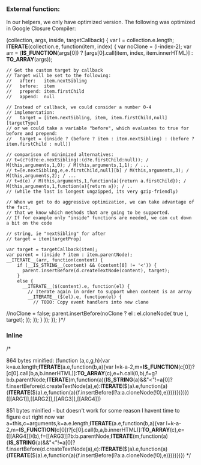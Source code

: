 ### External function:

In our helpers, we only have optimized version.
The following was optimized in Google Closure Compiler:

(collection, args, inside, targetCallback) {
  var l = collection.e.length;
  __ITERATE__(collection.e, function(item, index) {
    var noClone = (l-index-2);
    var arr = (__IS_FUNCTION__(args[0]) ? [args[0].call(item, index, item.innerHTML)] : __TO_ARRAY__(args));

    // Get the custom target by callback
    // Target will be set to the following:
    //   after:   item.nextSibling
    //   before:  item
    //   prepend: item.firstChild
    //   append:  null

    // Instead of callback, we could consider a number 0-4
    // implementation:
    //   target = [item.nextSibling, item, item.firstChild,null][targetType]
    // or we could take a variable "before", which evaluates to true for before and prepend:
    //   target = (inside ? (before ? item : item.nextSibling) : (before ? item.firstChild : null))

    // comparison of minimized alternatives:
    // t=(c?(d?e:e.nextSibling):(d?e.firstChild:null)); / M(this,arguments,1,0); / M(this,arguments,1,1); / ...
    // t=[e.nextSibling,e,e.firstChild,null][b] / M(this,arguments,3); / M(this,arguments,2); / ...
    // t=d(e) / M(this,arguments,1,function(a){return a.firstChild}); / M(this,arguments,1,function(a){return a}); / ..
    // (while the last is longest ungzipped, its very gzip-friendly)

    // When we get to do aggressive optimization, we can take advantage of the fact, 
    // that we know which methods that are going to be supported.
    // If for example only "inside" functions are needed, we can cut down a bit on the code

    // string, ie "nextSibling" for after
    // target = item[targetProp]

    var target = targetCallback(item);
    var parent = (inside ? item : item.parentNode);
    __ITERATE__(arr, function(content) {
        if (__IS_STRING__(content) && (content[0] != '<')) {
          parent.insertBefore(d.createTextNode(content), target);
        }
        else {
          __ITERATE__($(content).e, function(el) {
            // Iterate again in order to support when content is an array
            __ITERATE__($(el).e, function(el) {
              // TODO: Copy event handlers into new clone
//noClone = false;
              parent.insertBefore(noClone ? el : el.cloneNode( true ), target);
            });
          });
        }
    });
  });
}*/

### Inline

/*

864 bytes minified:
(function (a,c,g,h){var k=a.e.length;__ITERATE__(a.e,function(b,a){var l=k-a-2,m=__IS_FUNCTION__(c[0])?[c[0].call(b,a,b.innerHTML)]:__TO_ARRAY__(c),e=h.call(0,b),f=g?b:b.parentNode;__ITERATE__(m,function(a){__IS_STRING__(a)&&"<"!=a[0]?f.insertBefore(d.createTextNode(a),e):__ITERATE__($(a).e,function(a){__ITERATE__($(a).e,function(a){f.insertBefore(l?a:a.cloneNode(!0),e)})})})})})([[ARG1]],[[ARG2]],[[ARG3]],[[ARG4]])

851 bytes minified - but doesn't work for some reason I havent time to figure out right now
var a=this,c=arguments,k=a.e.length;__ITERATE__(a.e,function(b,a){var l=k-a-2,m=__IS_FUNCTION__(c[0])?[c[0].call(b,a,b.innerHTML)]:__TO_ARRAY__(c),e=([[ARG4]])(b),f=[[ARG3]]?b:b.parentNode;__ITERATE__(m,function(a){__IS_STRING__(a)&&"<"!=a[0]?f.insertBefore(d.createTextNode(a),e):__ITERATE__($(a).e,function(a){__ITERATE__($(a).e,function(a){f.insertBefore(l?a:a.cloneNode(!0),e)})})})})
*/


